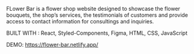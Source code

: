 FLower Bar is a flower shop website designed to showcase the flower bouquets, the shop’s services, the testimonials of customers and provide access to contact information for consultings and inquiries.

BUILT WITH : React, Styled-Components, Figma, HTML, CSS, JavaScript

DEMO: https://flower-bar.netlify.app/

